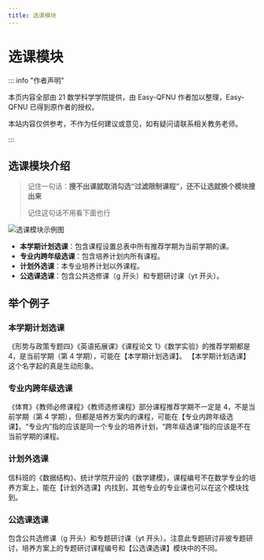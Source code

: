 ```yaml
---
title: 选课模块
---
```


# 选课模块

::: info "作者声明"

本页内容全部由 21 数学科学学院提供，由 Easy-QFNU 作者加以整理，Easy-QFNU 已得到原作者的授权。

本站内容仅供参考，不作为任何建议或意见，如有疑问请联系相关教务老师。

:::

## 选课模块介绍

> 记住一句话：**搜不出课就取消勾选“过滤限制课程”，还不让选就换个模块搜出来**
>
> 记住这句话不用看下面也行

![选课模块示例图](https://pic1.zhimg.com/80/v2-fc1d07f4a6de360ca3d8af4306c3f19c.png)

- **本学期计划选课**：包含课程设置总表中所有推荐学期为当前学期的课。
- **专业内跨年级选课**：包含培养计划内所有课程。
- **计划外选课**：本专业培养计划以外课程。
- **公选课选课**：包含公共选修课（g 开头）和专题研讨课（yt 开头）。

## 举个例子

### 本学期计划选课

《形势与政策专题四》《英语拓展课》《课程论文 1》《数学实验》的推荐学期都是 4，是当前学期（第 4 学期），可能在【本学期计划选课】。 【本学期计划选课】这个名字起的真是生动形象。

### 专业内跨年级选课

《体育》《教师必修课程》《教师选修课程》部分课程推荐学期不一定是 4，不是当前学期（第 4 学期），但都是培养方案内的课程，可能在【专业内跨年级选课】。“专业内”指的应该是同一个专业的培养计划，“跨年级选课”指的应该是不在当前学期的课程。

### 计划外选课

信科班的《数据结构》、统计学院开设的《数学建模》，课程编号不在数学专业的培养方案上，能在【计划外选课】内找到，其他专业的专业课也可以在这个模块找到。

### 公选课选课

包含公共选修课（g 开头）和专题研讨课（yt 开头）。注意此专题研讨非彼专题研讨，培养方案上的专题研讨课程编号和【公选课选课】模块中的不同。